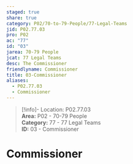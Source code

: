 ```yaml
---  
staged: true  
share: true  
category: P02/70-to-79-People/77-Legal-Teams  
jid: P02.77.03  
pro: P02  
ac: "77"  
id: "03"  
jarea: 70-79 People  
jcat: 77 Legal Teams  
desc: The Commissioner  
friendlyname: Commissioner  
title: 03-Commissioner  
aliases:  
  - P02.77.03  
  - Commissioner  
---  
```

  
>[!info]- Location: P02.77.03  
>**Area:** P02 - 70-79 People  
>**Category:** 77 - 77 Legal Teams  
>**ID:** 03 - Commissioner  
  
# Commissioner  
  
  

